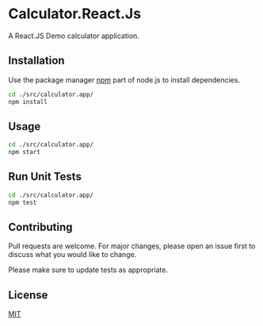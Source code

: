 # Calculator.React.Js

A React.JS Demo calculator application.

## Installation

Use the package manager [npm](https://nodejs.org/en/) part of node.js to install dependencies.

```bash
cd ./src/calculator.app/ 
npm install

```

## Usage

```bash
cd ./src/calculator.app/ 
npm start
```

## Run Unit Tests

```bash
cd ./src/calculator.app/ 
npm test
```

## Contributing
Pull requests are welcome. For major changes, please open an issue first to discuss what you would like to change.

Please make sure to update tests as appropriate.

## License
[MIT](https://choosealicense.com/licenses/mit/)